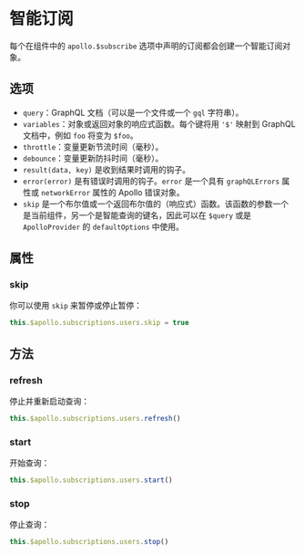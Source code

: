 # 智能订阅

每个在组件中的 `apollo.$subscribe` 选项中声明的订阅都会创建一个智能订阅对象。

## 选项

- `query`：GraphQL 文档（可以是一个文件或一个 `gql` 字符串）。
- `variables`：对象或返回对象的响应式函数。每个键将用 `'$'` 映射到 GraphQL 文档中，例如 `foo` 将变为 `$foo`。
- `throttle`：变量更新节流时间（毫秒）。
- `debounce`：变量更新防抖时间（毫秒）。
- `result(data, key)` 是收到结果时调用的钩子。
- `error(error)` 是有错误时调用的钩子。`error` 是一个具有 `graphQLErrors` 属性或 `networkError` 属性的 Apollo 错误对象。
- `skip` 是一个布尔值或一个返回布尔值的（响应式）函数。该函数的参数一个是当前组件，另一个是智能查询的键名，因此可以在 `$query` 或是 `ApolloProvider` 的 `defaultOptions` 中使用。

## 属性

### skip

你可以使用 `skip` 来暂停或停止暂停：

```js
this.$apollo.subscriptions.users.skip = true
```

## 方法

### refresh

停止并重新启动查询：

```js
this.$apollo.subscriptions.users.refresh()
```

### start

开始查询：

```js
this.$apollo.subscriptions.users.start()
```

### stop

停止查询：

```js
this.$apollo.subscriptions.users.stop()
```
